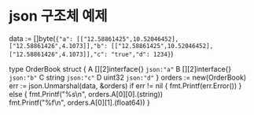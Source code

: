 # json 구조체 예제

data := []byte(`{"a": [["12.58861425",10.52046452],["12.58861426",4.1073]],"b": [["12.58861425",10.52046452],["12.58861426",4.1073]],"c": "true","d": 1234}`)

type OrderBook struct {
    A [][2]interface{} `json:"a"`
    B [][2]interface{} `json:"b"`
    C string           `json:"c"`
    D uint32           `json:"d"`
}
orders := new(OrderBook)
err := json.Unmarshal(data, &orders)
if err != nil {
    fmt.Printf(err.Error())
} else {
    fmt.Printf("%s\n", orders.A[0][0].(string))     
    fmt.Printf("%f\n", orders.A[0][1].(float64))
}
